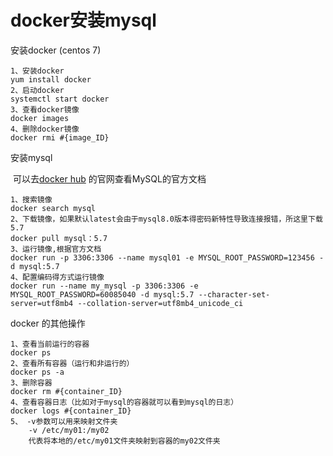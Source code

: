 # docker安装mysql

安装docker (centos 7)

```shell
1、安装docker
yum install docker
2、启动docker
systemctl start docker
3、查看docker镜像
docker images
4、删除docker镜像
docker rmi #{image_ID}
```

安装mysql

​	可以去[docker hub](https://hub.docker.com/) 的官网查看MySQL的官方文档

```shell
1、搜索镜像
docker search mysql
2、下载镜像，如果默认latest会由于mysql8.0版本得密码新特性导致连接报错，所这里下载5.7
docker pull mysql：5.7
3、运行镜像,根据官方文档
docker run -p 3306:3306 --name mysql01 -e MYSQL_ROOT_PASSWORD=123456 -d mysql:5.7
4、配置编码得方式运行镜像
docker run --name my_mysql -p 3306:3306 -e MYSQL_ROOT_PASSWORD=60085040 -d mysql:5.7 --character-set-server=utf8mb4 --collation-server=utf8mb4_unicode_ci

```

docker 的其他操作

```shell
1、查看当前运行的容器
docker ps
2、查看所有容器（运行和非运行的）
docker ps -a 
3、删除容器
docker rm #{container_ID}
4、查看容器日志（比如对于mysql的容器就可以看到mysql的日志）
docker logs #{container_ID}
5、 -v参数可以用来映射文件夹
	-v /etc/my01:/my02
	代表将本地的/etc/my01文件夹映射到容器的my02文件夹

```


